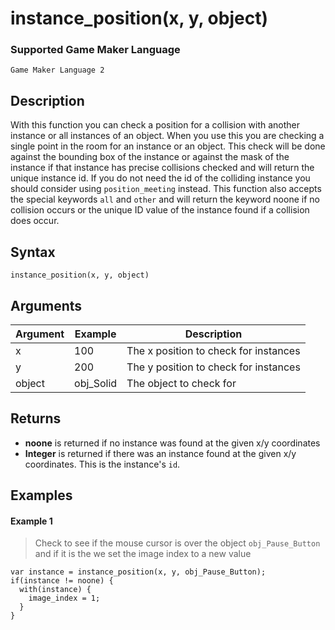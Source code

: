 # instance_position(x, y, object)

### Supported Game Maker Language
`Game Maker Language 2`

## Description

With this function you can check a position for a collision with another instance or all instances of an object. When you use this you are checking a single point in the room for an instance or an object. This check will be done against the bounding box of the instance or against the mask of the instance if that instance has precise collisions checked and will return the unique instance id. If you do not need the id of the colliding instance you should consider using `position_meeting` instead. This function also accepts the special keywords `all` and `other` and will return the keyword noone if no collision occurs or the unique ID value of the instance found if a collision does occur.

## Syntax

```
instance_position(x, y, object)
```

## Arguments

|Argument|Example  |Description                          |
|--------|---------|-------------------------------------|
|x       |100      |The x position to check for instances|
|y       |200      |The y position to check for instances|
|object  |obj_Solid|The object to check for              |

## Returns

- **noone** is returned if no instance was found at the given x/y coordinates
- **Integer** is returned if there was an instance found at the given x/y coordinates. This is the instance's `id`.

## Examples

#### Example 1

> Check to see if the mouse cursor is over the object `obj_Pause_Button` and if it is the we set the image index to a new value

```
var instance = instance_position(x, y, obj_Pause_Button);
if(instance != noone) {
  with(instance) {
    image_index = 1;
  }
}
```